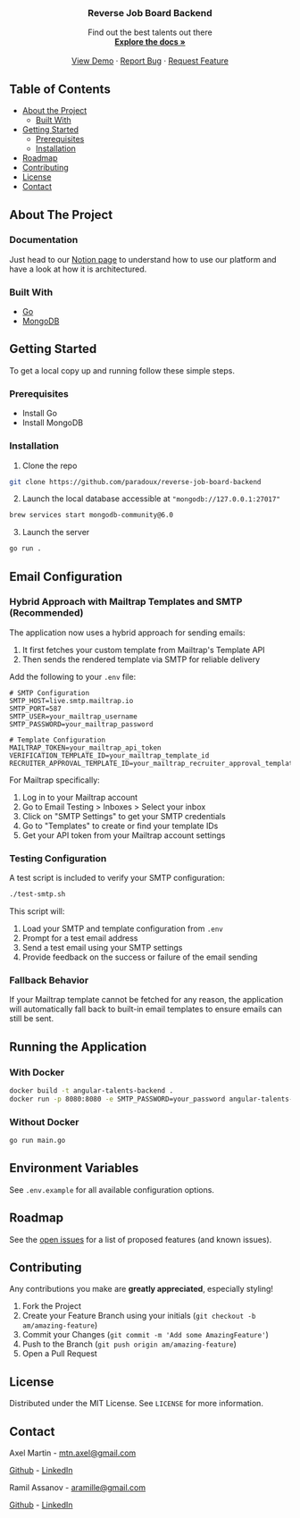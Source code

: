 <!-- PROJECT LOGO -->
<br />
<p align="center">
  <h3 align="center">Reverse Job Board Backend</h3>

  <p align="center">
    Find out the best talents out there
    <br />
    <a href="https://www.notion.so/axelmtn/La-Perette-b9cb65b6f7e34df7abc43d80412428c4"><strong>Explore the docs »</strong></a>
    <br />
    <br />
    <a href="https://laperette-client.herokuapp.com/">View Demo</a>
    ·
    <a href="https://github.com/paradoux/reverse-job-board-backend/issues">Report Bug</a>
    ·
    <a href="https://github.com/paradoux/reverse-job-board-backend/issues">Request Feature</a>
  </p>
</p>

<!-- TABLE OF CONTENTS -->

## Table of Contents

- [About the Project](#about-the-project)
  - [Built With](#built-with)
- [Getting Started](#getting-started)
  - [Prerequisites](#prerequisites)
  - [Installation](#installation)
  <!-- - [Usage](#usage) -->
- [Roadmap](#roadmap)
- [Contributing](#contributing)
- [License](#license)
- [Contact](#contact)

<!-- ABOUT THE PROJECT -->

## About The Project

### Documentation

Just head to our [Notion page](https://www.notion.so/axelmtn/Reverse-Job-Board-Project-75efc9e3409a42f592690f3807f7154e?pvs=4) to understand how to use our platform and have a look at how it is architectured.

### Built With

- [Go](https://go.dev/)
- [MongoDB](https://www.mongodb.com/)

<!-- GETTING STARTED -->

## Getting Started

To get a local copy up and running follow these simple steps.

### Prerequisites

- Install Go
- Install MongoDB

### Installation

1. Clone the repo

```sh
git clone https://github.com/paradoux/reverse-job-board-backend
```

2. Launch the local database accessible at `"mongodb://127.0.0.1:27017"`

```sh
brew services start mongodb-community@6.0
```

3. Launch the server

```sh
go run .
```

## Email Configuration

### Hybrid Approach with Mailtrap Templates and SMTP (Recommended)
The application now uses a hybrid approach for sending emails:
1. It first fetches your custom template from Mailtrap's Template API
2. Then sends the rendered template via SMTP for reliable delivery

Add the following to your `.env` file:
```
# SMTP Configuration
SMTP_HOST=live.smtp.mailtrap.io
SMTP_PORT=587
SMTP_USER=your_mailtrap_username
SMTP_PASSWORD=your_mailtrap_password

# Template Configuration
MAILTRAP_TOKEN=your_mailtrap_api_token
VERIFICATION_TEMPLATE_ID=your_mailtrap_template_id
RECRUITER_APPROVAL_TEMPLATE_ID=your_mailtrap_recruiter_approval_template_id
```

For Mailtrap specifically:
1. Log in to your Mailtrap account
2. Go to Email Testing > Inboxes > Select your inbox
3. Click on "SMTP Settings" to get your SMTP credentials
4. Go to "Templates" to create or find your template IDs
5. Get your API token from your Mailtrap account settings

### Testing Configuration
A test script is included to verify your SMTP configuration:

```bash
./test-smtp.sh
```

This script will:
1. Load your SMTP and template configuration from `.env`
2. Prompt for a test email address
3. Send a test email using your SMTP settings
4. Provide feedback on the success or failure of the email sending

### Fallback Behavior
If your Mailtrap template cannot be fetched for any reason, the application will automatically fall back to built-in email templates to ensure emails can still be sent.

## Running the Application

### With Docker
```bash
docker build -t angular-talents-backend .
docker run -p 8080:8080 -e SMTP_PASSWORD=your_password angular-talents-backend
```

### Without Docker
```bash
go run main.go
```

## Environment Variables
See `.env.example` for all available configuration options.

<!-- ROADMAP -->

## Roadmap

See the [open issues](https://github.com/paradoux/reverse-job-board-backend/issues) for a list of proposed features (and known issues).

<!-- CONTRIBUTING -->

## Contributing

Any contributions you make are **greatly appreciated**, especially styling!

1. Fork the Project
2. Create your Feature Branch using your initials (`git checkout -b am/amazing-feature`)
3. Commit your Changes (`git commit -m 'Add some AmazingFeature'`)
4. Push to the Branch (`git push origin am/amazing-feature`)
5. Open a Pull Request

<!-- LICENSE -->

## License

Distributed under the MIT License. See `LICENSE` for more information.

<!-- CONTACT -->

## Contact

Axel Martin - mtn.axel@gmail.com

[Github](https://github.com/paradoux) - [LinkedIn](https://www.linkedin.com/in/martinaxel/)

Ramil Assanov - aramille@gmail.com

[Github](https://github.com/aramille1) - [LinkedIn](https://de.linkedin.com/in/ramil-assanov-31194940)
